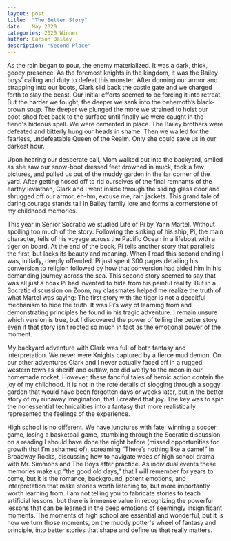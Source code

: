 ```yaml
---
layout: post
title:  "The Better Story"
date:   May 2020
categories: 2020 Winner
author: Carson Bailey
description: "Second Place"
---
```

As the rain began to pour, the enemy materialized. It was a dark, thick, gooey presence.
As the foremost knights in the kingdom, it was the Bailey boys’ calling and duty to defeat this monster. After donning
our armor and strapping into our boots, Clark slid back the castle gate and we charged forth to slay the beast. Our
initial efforts seemed to be forcing it into retreat. But the harder we fought, the deeper we sank into the behemoth’s
black-brown soup. The deeper we plunged the more we strained to hoist our boot-shod feet back to the surface until
finally we were caught in the fiend's hideous spell. We were cemented in place. The Bailey brothers were defeated and
bitterly hung our heads in shame. Then we wailed for the fearless, undefeatable Queen of the Realm. Only she could save
us in our darkest hour.

Upon hearing our desperate call, Mom walked out into the backyard, smiled as she saw our snow-boot dressed feet drowned
in muck, took a few pictures, and pulled us out of the muddy garden in the far corner of the yard. After getting hosed
off to rid ourselves of the final remnants of the earthy leviathan, Clark and I went inside through the sliding glass
door and shrugged off our armor, eh-hm, excuse me, rain jackets. This grand tale of daring courage stands tall in
Bailey family lore and forms a cornerstone of my childhood memories.

This year in Senior Socratic we studied Life of Pi by Yann Martel. Without spoiling too much of the story: Following
the sinking of his ship, Pi, the main character, tells of his voyage across the Pacific Ocean in a lifeboat with a tiger
on board. At the end of the book, Pi tells another story that parallels the first, but lacks its beauty and meaning. When
I read this second ending I was, initially, deeply offended. Pi just spent 300 pages detailing his conversion to religion
followed by how that conversion had aided him in his demanding journey across the sea. This second story seemed to say that
was all just a hoax Pi had invented to hide from his painful reality. But in a Socratic discussion on Zoom, my classmates
helped me realize the truth of what Martel was saying: The first story with the tiger is not a deceitful mechanism to hide
the truth. It was Pi’s way of learning from and demonstrating principles he found in his tragic adventure. I remain unsure
which version is true, but I discovered the power of telling the better story even if that story isn’t rooted so much in
fact as the emotional power of the moment.

My backyard adventure with Clark was full of both fantasy and interpretation. We never were Knights captured by a fierce
mud demon. On our other adventures Clark and I never actually faced off in a rugged western town as sheriff and outlaw, nor
did we fly to the moon in our homemade rocket. However, these fanciful tales of heroic action contain the joy of my childhood.
It is not in the rote details of slogging through a soggy garden that would have been forgotten days or weeks later, but in
the better story of my runaway imagination, that I created that joy. The key was to spin the nonessential technicalities into
a fantasy that more realistically represented the feelings of the experience.

High school is no different. We have junctures with fate: winning a soccer game, losing a basketball game, stumbling through
the Socratic discussion on a reading I should have done the night before (missed opportunities for growth that I’m ashamed of),
screaming “There’s nothing like a dame!” in Broadway Rocks, discussing how to navigate woes of high school drama with Mr. Simmons
and The Boys after practice. As individual events these memories make up “the good old days,” that I will remember for years to
come, but it is the romance, background, potent emotions, and interpretation that make stories worth listening to, but more
importantly worth learning from. I am not telling you to fabricate stories to teach artificial lessons, but there is immense
value in recognizing the powerful lessons that can be learned in the deep emotions of seemingly insignificant moments. The moments
of high school are essential and wonderful, but it is how we turn those moments, on the muddy potter's wheel of fantasy and principle,
into better stories that shape and define us that really matters.
